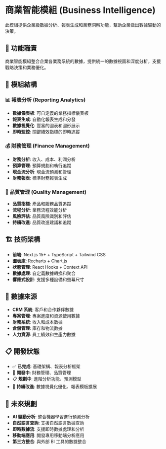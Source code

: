 # 商業智能模組 (Business Intelligence)

此模組提供企業級數據分析、報表生成和業務洞察功能，幫助企業做出數據驅動的決策。

## 🎯 功能職責

商業智能模組整合企業各業務系統的數據，提供統一的數據視圖和深度分析，支援戰略決策和業務優化。

## 📁 模組結構

### 📊 報表分析 (Reporting Analytics)
- **數據儀表板**: 可自定義的業務指標儀表板
- **報表生成**: 自動化報表生成和分發
- **數據視覺化**: 豐富的圖表和圖形展示
- **即時監控**: 關鍵績效指標的即時追蹤

### 💰 財務管理 (Finance Management)
- **財務分析**: 收入、成本、利潤分析
- **預算管理**: 預算規劃和執行追蹤
- **現金流分析**: 現金流預測和管理
- **財務報表**: 標準財務報表生成

### 🎯 品質管理 (Quality Management)
- **品質指標**: 產品和服務品質追蹤
- **流程分析**: 業務流程效能分析
- **風險評估**: 品質風險識別和評估
- **持續改進**: 品質改進建議和追蹤

## 🏗️ 技術架構

- **前端**: Next.js 15+ + TypeScript + Tailwind CSS
- **圖表庫**: Recharts + Chart.js
- **狀態管理**: React Hooks + Context API
- **數據處理**: 自定義數據轉換和聚合
- **響應式設計**: 支援多種設備和螢幕尺寸

## 🔄 數據來源

- **CRM 系統**: 客戶和合作夥伴數據
- **專案管理**: 專案進度和資源使用數據
- **財務系統**: 收入和成本數據
- **倉儲管理**: 庫存和物流數據
- **人力資源**: 員工績效和生產力數據

## 📋 開發狀態

- ✅ **已完成**: 基礎架構、報表分析框架
- 🚧 **開發中**: 財務管理、品質管理
- 📋 **規劃中**: 進階分析功能、預測模型
- 🔄 **持續改進**: 數據視覺化優化、報表模板擴展

## 🚀 未來規劃

- **AI 驅動分析**: 整合機器學習進行預測分析
- **自然語言查詢**: 支援自然語言數據查詢
- **即時數據流**: 支援即時數據處理和分析
- **移動端應用**: 開發專用移動端分析應用
- **第三方整合**: 與外部 BI 工具的數據整合
